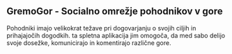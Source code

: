 ## GremoGor - Socialno omrežje pohodnikov v gore
Pohodniki imajo velikokrat težave pri dogovarjanju o svojih ciljih in prihajajočih dogodkih.
ta spletna aplikacija jim omogoča, da med sabo delijo svoje dosežke, komunicirajo in komentirajo različne gore.
